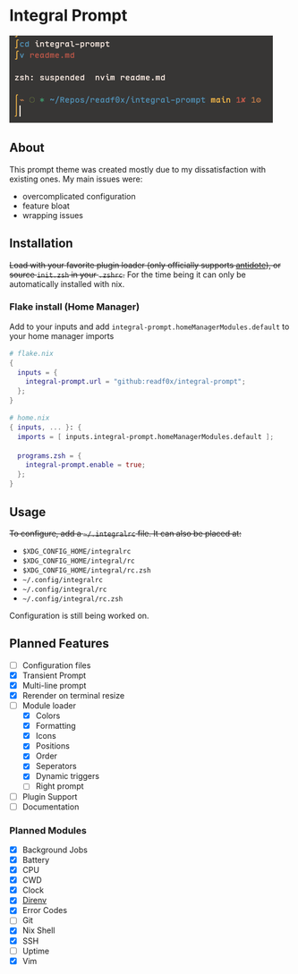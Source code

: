 # Integral Prompt

<img src="https://raw.githubusercontent.com/Readf0x/integral-prompt/refs/heads/main/screenshots/indev_v0.3.0.png">

## About
This prompt theme was created mostly due to my dissatisfaction with existing ones. My main issues were:
- overcomplicated configuration
- feature bloat
- wrapping issues

## Installation
~~Load with your favorite plugin loader (only officially supports [antidote](https://antidote.sh/)), or source `init.zsh` in your `.zshrc`.~~
For the time being it can only be automatically installed with nix.

### Flake install (Home Manager)
Add to your inputs and add `integral-prompt.homeManagerModules.default` to your home manager imports
```nix
# flake.nix
{
  inputs = {
    integral-prompt.url = "github:readf0x/integral-prompt";
  };
}
```

```nix
# home.nix
{ inputs, ... }: {
  imports = [ inputs.integral-prompt.homeManagerModules.default ];

  programs.zsh = {
    integral-prompt.enable = true;
  };
}
```


## Usage
~~To configure, add a `~/.integralrc` file. It can also be placed at:~~
- `$XDG_CONFIG_HOME/integralrc`
- `$XDG_CONFIG_HOME/integral/rc`
- `$XDG_CONFIG_HOME/integral/rc.zsh`
- `~/.config/integralrc`
- `~/.config/integral/rc`
- `~/.config/integral/rc.zsh`

Configuration is still being worked on.

## Planned Features
- [ ] Configuration files
- [x] Transient Prompt
- [x] Multi-line prompt
- [x] Rerender on terminal resize
- [ ] Module loader
    - [x] Colors
    - [x] Formatting
    - [x] Icons
    - [x] Positions
    - [x] Order
    - [x] Seperators
    - [x] Dynamic triggers
    - [ ] Right prompt
- [ ] Plugin Support
- [ ] Documentation

### Planned Modules
- [x] Background Jobs
- [x] Battery
- [x] CPU
- [x] CWD
- [x] Clock
- [x] [Direnv](https://github.com/direnv/direnv)
- [x] Error Codes
- [ ] Git
- [x] Nix Shell
- [x] SSH
- [ ] Uptime
- [x] Vim
